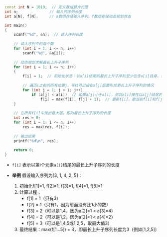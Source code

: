 
```cpp
const int N = 1010;  // 定义数组最大长度
int n;              // 输入的序列长度
int a[N], f[N];     // a数组存储输入序列，f数组存储动态规划状态

int main()
{
    scanf("%d", &n);  // 读入序列长度
    
    // 读入序列中的每个数
    for (int i = 1; i <= n; i++)
        scanf("%d", &a[i]);
    
    // 动态规划求解最长上升子序列
    for (int i = 1; i <= n; i++)
    {
        f[i] = 1;  // 初始化状态：以a[i]结尾的最长上升子序列至少包含a[i]自身，长度为1
        
        // 遍历i之前的所有位置j，寻找可以接在a[j]后面形成更长上升子序列的情况
        for (int j = 1; j < i; j++)
            if (a[j] < a[i])  // 如果a[j]小于a[i]，则将a[i]接在以a[j]结尾的子序列后面
                f[i] = max(f[i], f[j] + 1);  // 更新f[i]，取当前f[i]和f[j]+1的较大值
    }
    
    // 在所有f[i]中找出最大值，即为最长上升子序列的长度
    int res = 0;
    for (int i = 1; i <= n; i++)
        res = max(res, f[i]);
    
    // 输出结果
    printf("%d\n", res);
    
    return 0;
}
```

-  `f[i]` 表示以第i个元素`a[i]`结尾的最长上升子序列的长度
   
-  **举例**
	假设输入序列为\[3, 1, 4, 2, 5]：
	
	1. 初始化f\[1]=1, f\[2]=1, f\[3]=1, f\[4]=1, f\[5]=1
	2. 计算过程：
	    - f\[1] = 1（只有3）
	    - f\[2] = 1（只有1，因为前面没有比1小的数）
	    - f\[3] = 2（可以是1,4，因为a\[2]=1 < a\[3]=4）
	    - f\[4] = 2（可以是1,2，因为a\[2]=1 < a\[4]=2）
	    - f\[5] = 3（可以是1,4,5或1,2,5，取最大值3）
	3. 最终结果：max(f\[1...5]) = 3，即最长上升子序列长度为3（例如\[1,2,5]）